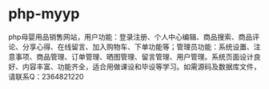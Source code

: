 # php-myyp
php母婴用品销售网站，用户功能：登录注册、个人中心编辑、商品搜索、商品评论、分享心得、在线留言、加入购物车、下单功能等；管理员功能：系统设置、注意事项、商品管理、订单管理、晒图管理、留言管理、用户管理。系统页面设计良好、内容丰富、功能齐全，适合用做课设和毕设等学习。如需源码及数据库文件，请联系Q：2364821220
